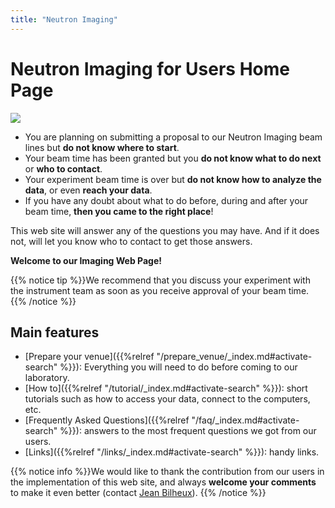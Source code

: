 ```yaml
---
title: "Neutron Imaging"
---
```


# Neutron Imaging for Users Home Page

<img src='/images/where_to_start.png' />

<ul>
<li>You are planning on submitting a proposal to our Neutron Imaging beam lines but <strong>do not know 
where to start</strong>.</li>
<li>Your beam time has been granted but you <strong>do not know what to do next</strong> or <strong>who to 
contact</strong>.</li>
<li>Your experiment beam time is over but <strong>do not know how to analyze the data</strong>, or even <strong>reach 
your data</strong>.</li>
<li>If you have any doubt about what to do before, during and after your beam time, <strong>then you came to the 
right place</strong>!</li> 
</ul>

This web
site will answer any of the questions you may have. And if it does not, will let you know who to contact to get
those answers.

<strong>Welcome to our Imaging Web Page!</strong>

{{% notice tip %}}We recommend that you discuss your experiment with the instrument team as soon as you receive 
approval of your beam time. {{% /notice %}}

## Main features

* [Prepare your venue]({{%relref "/prepare_venue/_index.md#activate-search" %}}):
Everything you will need to do before coming to our laboratory.
* [How to]({{%relref "/tutorial/_index.md#activate-search" %}}): short tutorials such as how to
access your data, connect to the computers, etc.
* [Frequently Asked Questions]({{%relref "/faq/_index.md#activate-search" %}}): answers to the most frequent questions 
we got from our users.
* [Links]({{%relref "/links/_index.md#activate-search" %}}): handy links.

{{% notice info %}}We would like to thank the contribution from our users in the implementation of this web site, and 
always **welcome your comments** to make it even better (contact <a href="/en/credits#jean_bilheux">Jean Bilheux</a>).
{{% /notice %}}